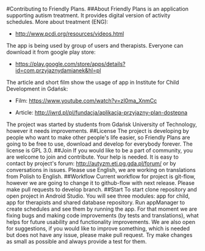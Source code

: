 #Contributing to Friendly Plans.
##About
Friendly Plans is an application supporting autism treatment.
It provides digital version of activity schedules. More about treatment (ENG):
  
- http://www.pcdi.org/resources/videos.html

The app is being used by group of users and therapists. Everyone can download it from google play store:
  
- https://play.google.com/store/apps/details?id=com.przyjaznydamianek&hl=pl

The article and short film show the usage of app in Institute for Child Development in Gdańsk:
  
- Film: https://www.youtube.com/watch?v=zI0ma_XnmCc 
    
- Article: http://iwrd.pl/pl/fundacja/aplikacja-przyjazny-plan-dostepna

The project was started by students from Gdańsk University of Technology, however it needs improvements.
##License
The project is developing by people who want to make other people's life easier, so Friendly Plans are going to be free to use, download and develop for everybody forever. The license is GPL 3.0.
##Join
If you would like to be a part of community, you are welcome to join and contribute. Your help is needed. It is easy to contact by project's forum: http://autyzm.eti.pg.gda.pl/forum/ or by conversations in issues. Please use English, we are working on translations from Polish to English.
##Workflow
Current workflow for project is git-flow, however we are going to change it to github-flow with next release. Please make pull requests to develop branch.
##Start
To start clone repository and open project in Android Studio. You will see three modules: app for child, app for therapists and shared database repository. Run appManager to create schedules and see them by running the app. For that moment we are fixing bugs and making code improvements (by tests and translations), what helps for future usability and functionality improvements. We are also open for suggestions, if you would like to improve something, which is needed but does not have any issue, please make pull request. Try make changes as small as possible and always provide a test for them.

